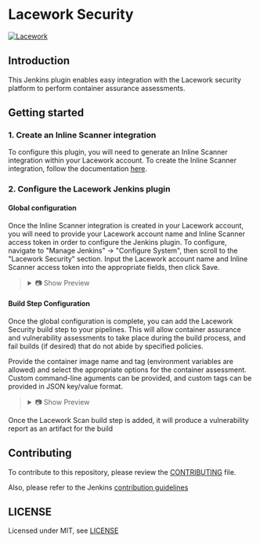 # Lacework Security

[![Lacework](https://www.lacework.com/wp-content/uploads/2021/09/Lacework_Logo_color_2019.svg)](https://www.lacework.com)

## Introduction

This Jenkins plugin enables easy integration with the Lacework security platform to perform container assurance assessments.

## Getting started

### 1. Create an Inline Scanner integration

To configure this plugin, you will need to generate an Inline Scanner integration within your Lacework account. To create the Inline Scanner integration, follow the documentation <a target="_blank" href="https://docs.lacework.com/integrate-inline-scanner">here</a>.

### 2. Configure the Lacework Jenkins plugin

#### Global configuration

Once the Inline Scanner integration is created in your Lacework account, you will need to provide your Lacework account name and Inline Scanner access token in order to configure the Jenkins plugin. To configure, navigate to "Manage Jenkins" -> "Configure System", then scroll to the "Lacework Security" section. Input the Lacework account name and Inline Scanner access token into the appropriate fields, then click Save.

<blockquote>
<details>
<summary>📷 Show Preview</summary>

![Lacework Security - Global Settings](docs/global_settings.png)

</details>
</blockquote>

#### Build Step Configuration

Once the global configuration is complete, you can add the Lacework Security build step to your pipelines. This will allow container assurance and vulnerability assessments to take place during the build process, and fail builds (if desired) that do not abide by specified policies.

Provide the container image name and tag (environment variables are allowed) and select the appropriate options for the container assessment. Custom command-line aguments can be provided, and custom tags can be provided in JSON key/value format.

<blockquote>
<details>
<summary>📷 Show Preview</summary>

![Lacework Security - Build Step](docs/build_step.png)

</details>
</blockquote>

Once the Lacework Scan build step is added, it will produce a vulnerability report as an artifact for the build

## Contributing

To contribute to this repository, please review the [CONTRIBUTING](CONTRIBUTING.md) file.

Also, please refer to the Jenkins [contribution guidelines](https://github.com/jenkinsci/.github/blob/master/CONTRIBUTING.md)

## LICENSE

Licensed under MIT, see [LICENSE](LICENSE.md)
